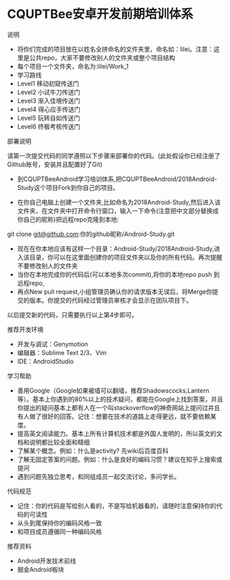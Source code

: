 # CQUPTBee安卓开发前期培训体系
说明

- 将你们完成的项目放在以姓名全拼命名的文件夹里，命名如：lilei。注意：这里是公共repo，大家不要修改别人的文件夹或整个项目结构
- 每个项目一个文件夹，命名为:lilei/Work_1
- 学习路线
- Level1 移动初窥传送门
- Level2 小试牛刀传送门
- Level3 渐入佳境传送门
- Level4 得心应手传送门
- Level5 玩转自如传送门
- Level6 终极考核传送门

部署说明

请第一次提交代码的同学遵照以下步骤来部署你的代码。(此处假设你已经注册了Github账号，安装并且配置好了Git)

- 到CQUPTBeeAndroid学习培训体系,把CQUPTBeeAndroid/2018Android-Study这个项目Fork到你自己的项目。<br/>
  
- 在你自己电脑上创建一个文件夹,比如命名为2018Android-Study,然后进入该文件夹，在文件夹中打开命令行窗口，输入一下命令(注意把中文部分替换成你自己的昵称)把远程repo克隆到本地:

git clone git@github.com:你的github昵称/Android-Study.git

- 现在在你本地应该有这样一个目录：Android-Study/2018Android-Study,进入该目录，你可以在这里面创建你的项目文件夹以及你的所有代码。再次提醒不要修改别人的文件夹<br/>
- 当你在本地完成你的代码后(可以本地多次commit),将你的本地repo push 到远程repo,
- 再点New pull request,小组管理员确认你的请求版本无误后，将Merge你提交的版本。你提交的代码经过管理员审核才会显示在团队项目下。
  

以后提交新的代码，只需要执行以上第4步即可。

推荐开发环境

- 开发与调试：Genymotion
- 编辑器：Sublime Text 2/3、Vim
- IDE：AndroidStudio

学习帮助

- 善用Google（Google如果被墙可以翻墙，推荐Shadowscocks,Lantern等）。基本上你遇到的80%以上的技术疑问，都能在Google上找到答案，并且你提出的疑问基本上都有人在一个叫stackoverflow的神奇网站上提问过并且有人做了很好的回答。记住：想要在技术的道路上走得更远，就不要依赖某度。
- 提高英文阅读能力。基本上所有计算机技术都是外国人发明的，所以英文的文档和说明都比较全面和精细
- 了解某个概念。例如：什么是activity? 先wiki后百度百科
- 了解无固定答案的问题。例如：什么是良好的编码习惯？建议在知乎上搜索或提问
- 遇到问题先独立思考，和同组成员一起交流讨论，多问学长。

代码规范

- 记住：你的代码是写给别人看的，不是写给机器看的，请随时注意保持你的代码的可读性
- 从头到尾保持你的编码风格一致
- 和项目成员遵循同一种编码风格

推荐资料

- Android开发技术前线
- 掘金Android板块

[1]: https://github.com/CQUPTBeeAndroid/Android-Study
[2]: http://stackoverflow.com/
